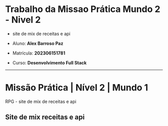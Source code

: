 # Trabalho da Missao Prática Mundo 2 - Nivel 2
- site de mix de receitas e api

- Aluno: **Alex Barroso Paz**
- Matrícula: **202306151781**
- Curso: **Desenvolvimento Full Stack**

---

# Missão Prática | Nível 2 | Mundo 1

RPG - site de mix de receitas e api

## Site de mix receitas e api 
